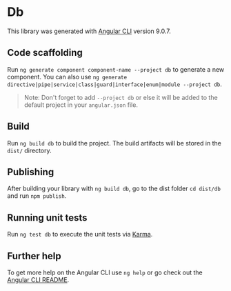 # Db

This library was generated with [Angular CLI](https://github.com/angular/angular-cli) version 9.0.7.

## Code scaffolding

Run `ng generate component component-name --project db` to generate a new component. You can also use `ng generate directive|pipe|service|class|guard|interface|enum|module --project db`.
> Note: Don't forget to add `--project db` or else it will be added to the default project in your `angular.json` file. 

## Build

Run `ng build db` to build the project. The build artifacts will be stored in the `dist/` directory.

## Publishing

After building your library with `ng build db`, go to the dist folder `cd dist/db` and run `npm publish`.

## Running unit tests

Run `ng test db` to execute the unit tests via [Karma](https://karma-runner.github.io).

## Further help

To get more help on the Angular CLI use `ng help` or go check out the [Angular CLI README](https://github.com/angular/angular-cli/blob/master/README.md).

